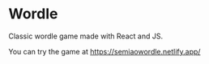 # Wordle

Classic wordle game made with React and JS.

You can try the game at https://semiaowordle.netlify.app/
